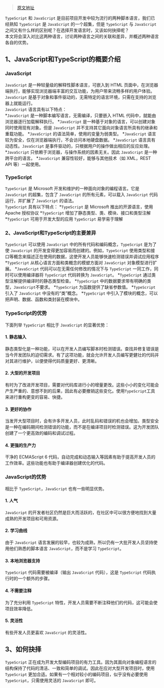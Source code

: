 >[原文地址](https://www.cnblogs.com/powertoolsteam/p/`TypeScript`-vs-`JavaScript`.html)

`TypeScript` 和 `JavaScript` 是目前项目开发中较为流行的两种脚本语言，我们已经熟知 `TypeScript` 是 `JavaScript` 的一个超集，但是 `TypeScript` 与 `JavaScript` 之间又有什么样的区别呢？在选择开发语言时，又该如何抉择呢？  
本文将会深入对比这两种语言，讨论两种语言之间的关联和差异，并概述两种语言各自的优势。  
 
## 1、JavaScript和TypeScript的概要介绍

### JavaScript
`JavaScript` 是一种轻量级的解释性脚本语言，可嵌入到 HTML 页面中，在浏览器端执行，能够实现浏览器端丰富的交互功能，为用户带来流畅多样的用户体验。  
`JavaScript` 是基于对象和事件驱动的，无需特定的语言环境，只需在支持的浏览器上就能运行。  
`JavaScript` 语言具有以下特点：  
*`JavaScript` 是一种脚本编写语言，无需编译，只要嵌入 HTML 代码中，就能由浏览器逐行加载解释执行。
*`JavaScript` 是一种基于对象的语言，可以创建对象同时使用现有对象。但是 `JavaScript` 并不支持其它面向对象语言所具有的继承和重载功能。
*`JavaScript` 的语法简单，使用的变量为弱类型。
*`JavaScript` 语言较为安全，仅在浏览器端执行，不会访问本地硬盘数据。
*`JavaScript` 语言具有动态性。`JavaScript` 是事件驱动的，只根据用户的操作做出相应的反应处理。
*`JavaScript` 只依赖于浏览器，与操作系统的因素无关。因此 `JavaScript` 是一种跨平台的语言。
*`JavaScript` 兼容性较好，能够与其他技术（如 XML，REST API 等）一起使用。

### TypeScript
`TypeScript` 是 Microsoft 开发和维护的一种面向对象的编程语言。它是 `JavaScript` 的超集，包含了 `JavaScript` 的所有元素，可以载入 `JavaScript` 代码运行，并扩展了 `JavaScript` 的语法。  
`TypeScript` 具有以下特点：
*`TypeScript` 是 Microsoft 推出的开源语言，使用 Apache 授权协议
*`TypeScript` 增加了静态类型、类、模块、接口和类型注解
*`TypeScript` 可用于开发大型的应用
`TypeScript` 易学易于理解
 
### 2、JavaScript和TypeScript的主要差异
`TypeScript` 可以使用 `JavaScript` 中的所有代码和编码概念，`TypeScript` 是为了使 `JavaScript` 的开发变得更加容易而创建的。例如，`TypeScript` 使用类型和接口等概念来描述正在使用的数据，这使开发人员能够快速检测错误并调试应用程序  
*`TypeScript` 从核心语言方面和类概念的模塑方面对 `JavaScript` 对象模型进行扩展。
*`JavaScript` 代码可以在无需任何修改的情况下与 `TypeScript` 一同工作，同时可以使用编译器将 `TypeScript` 代码转换为 `JavaScript`。
*`TypeScript` 通过类型注解提供编译时的静态类型检查。
*`TypeScript` 中的数据要求带有明确的类型，`JavaScript`不要求。
*`TypeScript` 为函数提供了缺省参数值。
*`TypeScript` 引入了 `JavaScript` 中没有的“类”概念。
*`TypeScript` 中引入了模块的概念，可以把声明、数据、函数和类封装在模块中。
 
### TypeScript的优势
下面列举 `TypeScript` 相比于 `JavaScript` 的显著优势：  
#### 1. 静态输入
静态类型化是一种功能，可以在开发人员编写脚本时检测错误。查找并修复错误是当今开发团队的迫切需求。有了这项功能，就会允许开发人员编写更健壮的代码并对其进行维护，以便使得代码质量更好、更清晰。

#### 2. 大型的开发项目
有时为了改进开发项目，需要对代码库进行小的增量更改。这些小小的变化可能会产生严重的、意想不到的后果，因此有必要撤销这些变化。使用`TypeScript`工具来进行重构更变的容易、快捷。

#### 3. 更好的协作
当发开大型项目时，会有许多开发人员，此时乱码和错误的机也会增加。类型安全是一种在编码期间检测错误的功能，而不是在编译项目时检测错误。这为开发团队创建了一个更高效的编码和调试过程。

#### 4. 更强的生产力
干净的 ECMAScript 6 代码，自动完成和动态输入等因素有助于提高开发人员的工作效率。这些功能也有助于编译器创建优化的代码。

### JavaScript的优势
相比于 `TypeScript`，`JavaScript` 也有一些明显优势。  
#### 1. 人气
`JavaScript` 的开发者社区仍然是巨大而活跃的，在社区中可以很方便地找到大量成熟的开发项目和可用资源。

#### 2. 学习曲线
由于 `JavaScript` 语言发展的较早，也较为成熟，所以仍有一大批开发人员坚持使用他们熟悉的脚本语言 `JavaScript`，而不是学习 `TypeScript`。

#### 3. 本地浏览器支持
`TypeScript` 代码需要被编译（输出 `JavaScript` 代码），这是 `TypeScript` 代码执行时的一个额外的步骤。

#### 4. 不需要注释
为了充分利用 `TypeScript` 特性，开发人员需要不断注释他们的代码，这可能会使项目效率降低。

#### 5. 灵活性
有些开发人员更喜欢 `JavaScript` 的灵活性。
 
## 3、如何抉择
`TypeScript` 正在成为开发大型编码项目的有力工具。因为其面向对象编程语言的结构保持了代码的清洁、一致和简单的调试。因此在应对大型开发项目时，使用 `TypeScript` 更加合适。如果有一个相对较小的编码项目，似乎没有必要使用 `TypeScript`，只需使用灵活的 `JavaScript` 即可。